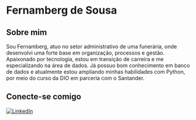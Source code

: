 # Fernamberg de Sousa #

## Sobre mim ##
Sou Fernamberg, atuo no setor administrativo de uma funerária, onde desenvolvi uma forte base em organização, processos e gestão. Apaixonado por tecnologia, estou em transição de carreira e me especializando na área de dados. Já possuo bom conhecimento em banco de dados e atualmente estou ampliando minhas habilidades com Python, por meio do curso da DIO em parceria com o Santander.

## Conecte-se comigo ##

[![LinkedIn](https://img.shields.io/badge/LinkedIn-0077B5?style=for-the-badge&logo=linkedin&logoColor=white)](https://www.linkedin.com/in/fernamberg-s-b0a324253/)
